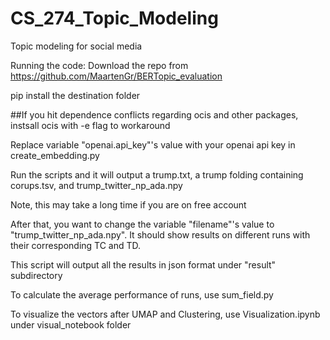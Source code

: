 # CS_274_Topic_Modeling
 Topic modeling for social media

Running the code:
Download the repo from https://github.com/MaartenGr/BERTopic_evaluation

pip install the destination folder

##If you hit dependence conflicts regarding ocis and other packages, instsall ocis with -e flag to workaround

Replace variable "openai.api_key"'s value with your openai api key in create_embedding.py

Run the scripts and it will output a trump.txt, a trump folding containing corups.tsv, and trump_twitter_np_ada.npy

Note, this may take a long time if you are on free account

After that, you want to change the variable "filename"'s value to "trump_twitter_np_ada.npy". It should show results on different runs with their corresponding TC and TD.

This script will output all the results in json format under "result" subdirectory

To calculate the average performance of runs, use sum_field.py

To visualize the vectors after UMAP and Clustering, use Visualization.ipynb under visual_notebook folder
